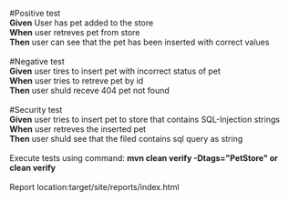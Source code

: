 #Positive test<br/>
**Given** User has pet added to the store<br/>
**When** user retreves pet from store<br/>
**Then** user can see that the pet has been inserted with correct values<br/>
<br/>
#Negative test<br/>
**Given** user tires to insert pet with incorrect status of pet<br/>
**When** user tries to retreve pet by id<br/>
**Then** user shuld receve 404 pet not found<br/>
<br/>
#Security test<br/>
**Given** user tries to insert pet to store that contains SQL-Injection strings<br/> 
**When** user retreves the inserted pet<br/>
**Then** user shuld see that the filed contains sql query as string<br/>
<br/>
Execute tests using command: **mvn clean verify -Dtags="PetStore"  or  clean verify**<br/>
<br/>
Report location:target/site/reports/index.html
